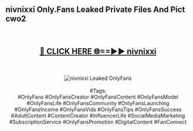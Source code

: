 <h2>nivnixxi Only.Fans Leaked Private Files And Pict cwo2</h2>
<br>
<div align="center">
<h2><a href="https://mediafiles.top/nivnixxi" rel="nofollow">🔴 CLICK HERE 🌐==►► nivnixxi</a></h2>
<br>
<br>
<a href="https://mediafiles.top/nivnixxi" rel="nofollow" data-target="animated-image.originalLink"><img src="https://i.ibb.co.com/WyWwxjT/player-gif2.gif" alt="nivnixxi Leaked OnlyFans" style="max-width: 100%; display: inline-block;" data-target="animated-image.originalImage"></a>
<br><br>
#Tags:
<br>
#OnlyFans #OnlyFansCreator #OnlyFansContent #OnlyFansModel #OnlyFansLife #OnlyFansCommunity #OnlyFansLaunching #OnlyFansIncome #OnlyFansVids #OnlyFansTips #OnlyFansSuccess #AdultContent #ContentCreator #InfluencerLife #SocialMediaMarketing #SubscriptionService #OnlyFansPromotion #DigitalContent #FanConnect
</div>
<br>
